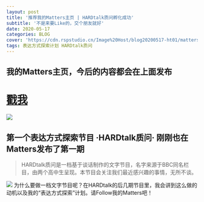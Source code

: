 ```yaml
---
layout: post
title: '推荐我的Matters主页 | HARDtalk质问孵化成功'
subtitle: '不是来要Like的，交个朋友就好'
date: 2020-05-17
categories: BLOG
cover: 'https://cdn.rspstudio.cn/Image%20Host/blog20200517-ht01/matters_home.jpg'
tags: 表达方式探索计划 HARDtalk质问
---
```


## 我的Matters主页，今后的内容都会在上面发布
# [戳我](https://matters.news/@im_rsp)
![](https://cdn.rspstudio.cn/Image%20Host/blog20200517-ht01/matters_home.jpg)

## 第一个表达方式探索节目 ·HARDtalk质问· 刚刚也在Matters发布了第一期
> HARDtalk质问是一档基于谈话制作的文字节目，名字来源于BBC同名栏目，由两个高中生呈现。本节目会关注我们最近感兴趣的事情，无所不谈。

![](https://cdn.rspstudio.cn/Image%20Host/blog20200517-ht01/EP01.jpg)
为什么要做一档文字节目呢？在HARDtalk的后几期节目里，我会讲到这么做的动机以及我的“表达方式探索”计划。请Follow我的Matters吧！

